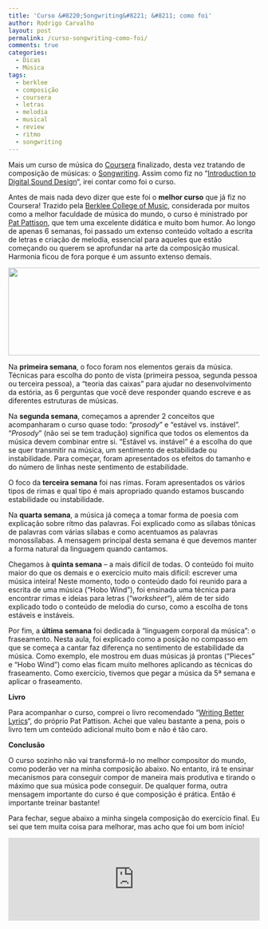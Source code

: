 ```yaml
---
title: 'Curso &#8220;Songwriting&#8221; &#8211; como foi'
author: Rodrigo Carvalho
layout: post
permalink: /curso-songwriting-como-foi/
comments: true
categories:
  - Dicas
  - Música
tags:
  - berklee
  - composição
  - coursera
  - letras
  - melodia
  - musical
  - review
  - ritmo
  - songwriting
---
```

Mais um curso de música do <a title="Site do Coursera" href="https://www.coursera.org/" target="_blank">Coursera</a> finalizado, desta vez tratando de composição de músicas: o <a title="Página do curso Songwriting" href="https://www.coursera.org/course/songwriting" target="_blank">Songwriting</a>. Assim como fiz no &#8220;<a title="Review do curso Introduction to Digital Sound Design" href="/introduction-to-digital-sound-design-como-foi/" target="_blank">Introduction to Digital Sound Design</a>&#8220;, irei contar como foi o curso.

<!-- more -->

Antes de mais nada devo dizer que este foi o **melhor curso** que já fiz no Coursera! Trazido pela <a title="Site da Berklee College of Music" href="http://www.berklee.edu/" target="_blank">Berklee College of Music</a>, considerada por muitos como a melhor faculdade de música do mundo, o curso é ministrado por <a title="Site do Pat Pattison" href="http://www.patpattison.com/" target="_blank">Pat Pattison</a>, que tem uma excelente didática e muito bom humor. Ao longo de apenas 6 semanas, foi passado um extenso conteúdo voltado a escrita de letras e criação de melodia, essencial para aqueles que estão começando ou querem se aprofundar na arte da composição musical. Harmonia ficou de fora porque é um assunto extenso demais.

<p style="text-align: center;">
  <img class="aligncenter" alt="" src="https://coursera-university-assets.s3.amazonaws.com/ce/77a045e73e76620497bd0992177021/masthead.jpg" width="742" height="176" />
</p>

<p style="text-align: left;">
  Na <strong>primeira semana</strong>, o foco foram nos elementos gerais da música. Técnicas para escolha do ponto de vista (primeira pessoa, segunda pessoa ou terceira pessoa), a &#8220;teoria das caixas&#8221; para ajudar no desenvolvimento da estória, as 6 perguntas que você deve responder quando escreve e as diferentes estruturas de músicas.
</p>

<p style="text-align: left;">
  Na <strong>segunda semana</strong>, começamos a aprender 2 conceitos que acompanharam o curso quase todo: &#8220;<em>prosody</em>&#8221; e &#8220;estável vs. instável&#8221;. &#8220;<em>Prosody</em>&#8221; (não sei se tem tradução) significa que todos os elementos da música devem combinar entre si. &#8220;Estável vs. instável&#8221; é a escolha do que se quer transmitir na música, um sentimento de estabilidade ou instabilidade. Para começar, foram apresentados os efeitos do tamanho e do número de linhas neste sentimento de estabilidade.
</p>

<p style="text-align: left;">
  O foco da <strong>terceira semana</strong> foi nas rimas. Foram apresentados os vários tipos de rimas e qual tipo é mais apropriado quando estamos buscando estabilidade ou instabilidade.
</p>

<p style="text-align: left;">
  Na <strong>quarta semana</strong>, a música já começa a tomar forma de poesia com explicação sobre rítmo das palavras. Foi explicado como as sílabas tônicas de palavras com várias sílabas e como acentuamos as palavras monossílabas. A mensagem principal desta semana é que devemos manter a forma natural da linguagem quando cantamos.
</p>

<p style="text-align: left;">
  Chegamos à <strong>quinta semana</strong> &#8211; a mais difícil de todas. O conteúdo foi muito maior do que os demais e o exercício muito mais difícil: escrever uma música inteira! Neste momento, todo o conteúdo dado foi reunido para a escrita de uma música (&#8220;Hobo Wind&#8221;), foi ensinada uma técnica para encontrar rimas e ideias para letras (&#8220;<em>worksheet</em>&#8220;), além de ter sido explicado todo o conteúdo de melodia do curso, como a escolha de tons estáveis e instáveis.
</p>

<p style="text-align: left;">
  Por fim, a <strong>última semana</strong> foi dedicada à &#8220;linguagem corporal da música&#8221;: o fraseamento. Nesta aula, foi explicado como a posição no compasso em que se começa a cantar faz diferença no sentimento de estabilidade da música. Como exemplo, ele mostrou em duas músicas já prontas (&#8220;Pieces&#8221; e &#8220;Hobo Wind&#8221;) como elas ficam muito melhores aplicando as técnicas do fraseamento. Como exercício, tivemos que pegar a música da 5ª semana e aplicar o fraseamento.
</p>

<p style="text-align: left;">
  <strong>Livro</strong>
</p>

<p style="text-align: left;">
  Para acompanhar o curso, comprei o livro recomendado &#8220;<a title="Livro &quot;Writing Better Lyrics&quot; na Amazon" href="http://www.amazon.com.br/Writing-Better-Lyrics-ebook/dp/B005070P1C/ref=sr_1_1?s=digital-text&ie=UTF8&qid=1366679609&sr=1-1&keywords=Writing+Better+Lyrics" target="_blank">Writing Better Lyrics</a>&#8220;, do próprio Pat Pattison. Achei que valeu bastante a pena, pois o livro tem um conteúdo adicional muito bom e não é tão caro.
</p>

<p style="text-align: left;">
  <strong>Conclusão</strong>
</p>

<p style="text-align: left;">
  O curso sozinho não vai transformá-lo no melhor compositor do mundo, como poderão ver na minha composição abaixo. No entanto, irá te ensinar mecanismos para conseguir compor de maneira mais produtiva e tirando o máximo que sua música pode conseguir. De qualquer forma, outra mensagem importante do curso é que composição é prática. Então é importante treinar bastante!
</p>

<p style="text-align: left;">
  Para fechar, segue abaixo a minha singela composição do exercício final. Eu sei que tem muita coisa para melhorar, mas acho que foi um bom início!
</p>

<p style="text-align: left;">
  <iframe width="100%" height="166" scrolling="no" frameborder="no" src="https://w.soundcloud.com/player/?url=https%3A//api.soundcloud.com/tracks/88350518%3Fsecret_token%3Ds-VBF9t&amp;color=ff5500&amp;auto_play=false&amp;hide_related=false&amp;show_artwork=true"></iframe>
</p>
